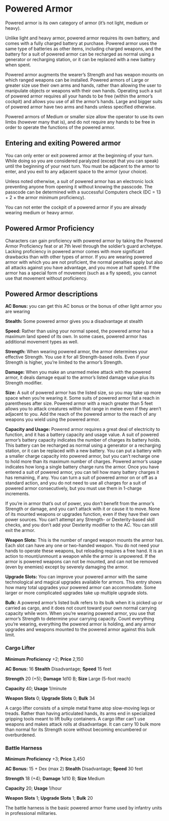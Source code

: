 # Powered Armor

Powered armor is its own category of armor (it’s not light, medium or heavy). 

Unlike light and heavy armor, powered armor requires its own battery, and comes with a fully charged battery at purchase. 
Powered armor uses the same type of batteries as other items, including charged weapons, and the battery for a suit of 
powered armor can be recharged as normal using a generator or recharging station, or it can be replaced with a new battery 
when spent.

Powered armor augments the wearer’s Strength and has weapon mounts on which ranged weapons can be installed. Powered armors 
of Large or greater size use their own arms and hands, rather than allowing the user to manipulate objects or weapons with 
their own hands. Operating such a suit of powered armor requires all your hands to be free (within the armor’s cockpit) and 
allows you use of all the armor’s hands. Large and bigger suits of powered armor have two arms and hands unless specified 
otherwise.

Powered armors of Medium or smaller size allow the operator to use its own limbs (however many that is), and do not require 
any hands to be free in order to operate the functions of the powered armor.

## Entering and exiting Powered armor

You can only enter or exit powered armor at the beginning of your turn. While doing so you are considered paralyzed (except 
that you can speak) until the beginning of your next turn. You must be adjacent to the armor to enter, and you exit to any 
adjacent space to the armor (your choice).

Unless noted otherwise, a suit of powered armor has an electronic lock preventing anyone from opening it without knowing the 
passcode. The passcode can be determined with a successful Computers check (DC = 13 + 2 × the armor minimum proficiency).

You can not enter the cockpit of a powered armor if you are already wearing medium or heavy armor.

## Powered Armor Proficiency

Characters can gain proficiency with powered armor by taking the Powered Armor Proficiency feat or at 7th level through the 
soldier’s guard archetype. Lacking proficiency in powered armor comes with more significant drawbacks than with other types 
of armor. If you are wearing powered armor with which you are not proficient, the normal penalties apply but also all attacks 
against you have advantage, and you move at half speed. If the armor has a special form of movement (such as a fly speed), 
you cannot use that movement without proficiency. 

## Powered Armor descriptions

**AC Bonus:** you can get this AC bonus or the bonus of other light armor you are wearing

**Stealth:** Some powered armor gives you a disadvantage at stealth

**Speed:** Rather than using your normal speed, the powered armor has a maximum land speed of its own. In some cases, powered 
armor has additional movement types as well. 

**Strength:** When wearing powered armor, the armor determines your effective Strength. You use it for all Strength-based 
rolls. Even if your Strength is higher, you’re limited to the armor’s Strength.

**Damage:** When you make an unarmed melee attack with the powered armor, it deals damage equal to the armor’s listed damage 
value plus its Strength modifier. 

**Size:** A suit of powered armor has the listed size, so you may take up more space when you’re wearing it. Some suits of 
powered armor list a reach in parentheses after size. Powered armor with a reach greater than 5 feet allows you to attack 
creatures within that range in melee even if they aren’t adjacent to you. Add the reach of the powered armor to the reach of 
any weapons you wield using the powered armor. 

**Capacity and Usage:** Powered armor requires a great deal of electricity to function, and it has a battery capacity and 
usage value. A suit of powered armor’s battery capacity indicates the number of charges its battery holds. This battery can 
be recharged as normal using a generator or a recharging station, or it can be replaced with a new battery. You can put a 
battery with a smaller charge capacity into powered armor, but you can’t recharge one to hold more than its maximum number of 
charges. Powered armor’s usage indicates how long a single battery charge runs the armor. Once you have entered a suit of 
powered armor, you can tell how many battery charges it has remaining, if any. You can turn a suit of powered armor on or off 
as a standard action, and you do not need to use all charges for a suit of powered armor consecutively, but you must use them 
in 1-charge increments.

If you’re in armor that’s out of power, you don’t benefit from the armor’s Strength or damage, and you can’t attack with it 
or cause it to move. None of its mounted weapons or upgrades function, even if they have their own power sources. You can’t 
attempt any Strength- or Dexterity-based skill checks, and you don’t add your Dexterity modifier to the AC. You can still 
exit the armor. 

**Weapon Slots:** This is the number of ranged weapon mounts the armor has. Each slot can have any one or two-handed weapon. 
You do not need your hands to operate these weapons, but reloading requires a free hand. It is an action to mount/unmount a 
weapon while the armor is unpowered. If the armor is powered weapons can not be mounted, and can not be removed (even by 
enemies) except by severely damaging the armor.

**Upgrade Slots:** You can improve your powered armor with the same technological and magical upgrades available for armors. 
This entry shows how many total upgrades your powered armor can accommodate. Some larger or more complicated upgrades take up 
multiple upgrade slots.

**Bulk:** A powered armor’s listed bulk refers to its bulk when it is picked up or carried as cargo, and it does not count 
toward your own normal carrying capacity while worn. When you’re wearing powered armor, you use that armor’s Strength to 
determine your carrying capacity. Count everything you’re wearing, everything the powered armor is holding, and any armor 
upgrades and weapons mounted to the powered armor against this bulk limit.

### Cargo Lifter

**Minimum Proficiency** +2; **Price** 2,150

**AC Bonus:** 16 **Stealth** Disadvantage; **Speed** 15 feet

**Strength** 20 (+5); **Damage** 1d10 B; **Size** Large (5-foot reach)

**Capacity** 40; **Usage** 1/minute

**Weapon Slots** 0; **Upgrade Slots** 0; **Bulk** 34

A cargo lifter consists of a simple metal frame atop slow-moving legs or treads. Rather than having articulated hands, its 
arms end in specialized gripping tools meant to lift bulky containers. A cargo lifter can’t use weapons and makes attack 
rolls at disadvantage. It can carry 10 bulk more than normal for its Strength score without becoming encumbered or 
overburdened.

### Battle Harness

**Minimum Proficiency** +3; **Price** 3,450

**AC Bonus:** 15 + Dex (max 2) **Stealth** Disadvantage; **Speed** 30 feet

**Strength** 18 (+4); **Damage** 1d10 B; **Size** Medium

**Capacity** 20; **Usage** 1/hour

**Weapon Slots** 1; **Upgrade Slots** 1; **Bulk** 20

The battle harness is the basic powered armor frame used by infantry units in professional militaries.
